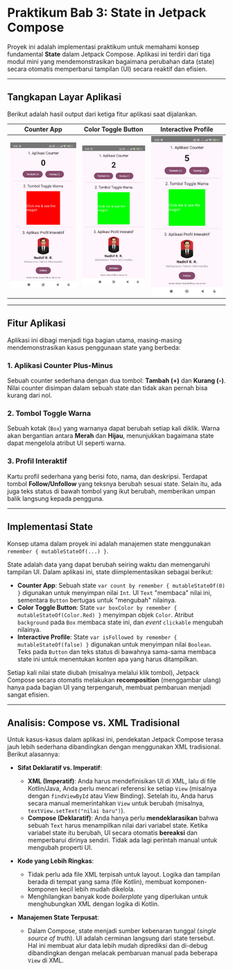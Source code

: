 # Praktikum Bab 3: State in Jetpack Compose

Proyek ini adalah implementasi praktikum untuk memahami konsep fundamental **State** dalam Jetpack Compose. Aplikasi ini terdiri dari tiga modul mini yang mendemonstrasikan bagaimana perubahan data (state) secara otomatis memperbarui tampilan (UI) secara reaktif dan efisien.

---

## Tangkapan Layar Aplikasi

Berikut adalah hasil output dari ketiga fitur aplikasi saat dijalankan.

| Counter App | Color Toggle Button | Interactive Profile |
| :---: | :---: | :---: |
| ![Counter App](1.jpg) | ![Color Toggle Button](2.jpg) | ![Interactive Profile](3.jpg) |

---

## Fitur Aplikasi

Aplikasi ini dibagi menjadi tiga bagian utama, masing-masing mendemonstrasikan kasus penggunaan state yang berbeda:

### 1. Aplikasi Counter Plus-Minus
Sebuah counter sederhana dengan dua tombol: **Tambah (+)** dan **Kurang (-)**. Nilai counter disimpan dalam sebuah state dan tidak akan pernah bisa kurang dari nol.

### 2. Tombol Toggle Warna
Sebuah kotak (`Box`) yang warnanya dapat berubah setiap kali diklik. Warna akan bergantian antara **Merah** dan **Hijau**, menunjukkan bagaimana state dapat mengelola atribut UI seperti warna.

### 3. Profil Interaktif
Kartu profil sederhana yang berisi foto, nama, dan deskripsi. Terdapat tombol **Follow/Unfollow** yang teksnya berubah sesuai state. Selain itu, ada juga teks status di bawah tombol yang ikut berubah, memberikan umpan balik langsung kepada pengguna.

---

## Implementasi State

Konsep utama dalam proyek ini adalah manajemen state menggunakan `remember { mutableStateOf(...) }`.

State adalah data yang dapat berubah seiring waktu dan memengaruhi tampilan UI. Dalam aplikasi ini, state diimplementasikan sebagai berikut:

* **Counter App**: Sebuah state `var count by remember { mutableStateOf(0) }` digunakan untuk menyimpan nilai `Int`. UI `Text` "membaca" nilai ini, sementara `Button` bertugas untuk "mengubah" nilainya.
* **Color Toggle Button**: State `var boxColor by remember { mutableStateOf(Color.Red) }` menyimpan objek `Color`. Atribut `background` pada `Box` membaca state ini, dan *event* `clickable` mengubah nilainya.
* **Interactive Profile**: State `var isFollowed by remember { mutableStateOf(false) }` digunakan untuk menyimpan nilai `Boolean`. Teks pada `Button` dan teks status di bawahnya sama-sama membaca state ini untuk menentukan konten apa yang harus ditampilkan.

Setiap kali nilai state diubah (misalnya melalui klik tombol), Jetpack Compose secara otomatis melakukan **recomposition** (menggambar ulang) hanya pada bagian UI yang terpengaruh, membuat pembaruan menjadi sangat efisien.

---

## Analisis: Compose vs. XML Tradisional

Untuk kasus-kasus dalam aplikasi ini, pendekatan Jetpack Compose terasa jauh lebih sederhana dibandingkan dengan menggunakan XML tradisional. Berikut alasannya:

* **Sifat Deklaratif vs. Imperatif**:
    * **XML (Imperatif)**: Anda harus mendefinisikan UI di XML, lalu di file Kotlin/Java, Anda perlu mencari referensi ke setiap `View` (misalnya dengan `findViewById` atau View Binding). Setelah itu, Anda harus secara manual memerintahkan `View` untuk berubah (misalnya, `textView.setText("nilai baru")`).
    * **Compose (Deklaratif)**: Anda hanya perlu **mendeklarasikan** bahwa sebuah `Text` harus menampilkan nilai dari variabel state. Ketika variabel state itu berubah, UI secara otomatis **bereaksi** dan memperbarui dirinya sendiri. Tidak ada lagi perintah manual untuk mengubah properti UI.

* **Kode yang Lebih Ringkas**:
    * Tidak perlu ada file XML terpisah untuk layout. Logika dan tampilan berada di tempat yang sama (file Kotlin), membuat komponen-komponen kecil lebih mudah dikelola.
    * Menghilangkan banyak kode *boilerplate* yang diperlukan untuk menghubungkan XML dengan logika di Kotlin.

* **Manajemen State Terpusat**:
    * Dalam Compose, state menjadi sumber kebenaran tunggal (*single source of truth*). UI adalah cerminan langsung dari state tersebut. Hal ini membuat alur data lebih mudah diprediksi dan di-debug dibandingkan dengan melacak pembaruan manual pada beberapa `View` di XML.
